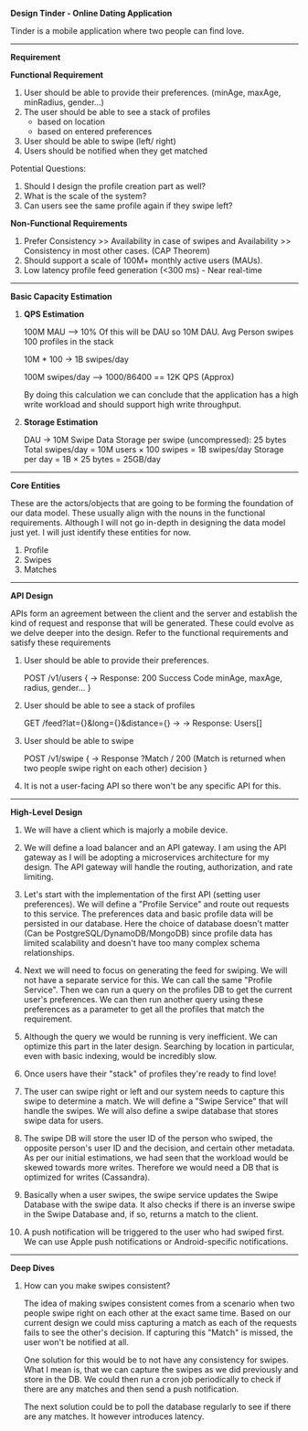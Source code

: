 **Design Tinder - Online Dating Application**

Tinder is a mobile application where two people can find love.

---------------------------------------------------------------------------------------------------------------------------------------------------------

**Requirement**

**Functional Requirement**

1. User should be able to provide their preferences. (minAge, maxAge, minRadius, gender...)
2. The user should be able to see a stack of profiles
   - based on location
   - based on entered preferences
3. User should be able to swipe (left/ right)
4. Users should be notified when they get matched

Potential Questions:
1. Should I design the profile creation part as well?
2. What is the scale of the system?
3. Can users see the same profile again if they swipe left?

**Non-Functional Requirements**

1. Prefer Consistency >> Availability in case of swipes and Availability >> Consistency in most other cases. (CAP Theorem)
2. Should support a scale of 100M+ monthly active users (MAUs).
3. Low latency profile feed generation (<300 ms) - Near real-time

---------------------------------------------------------------------------------------------------------------------------------------------------------

**Basic Capacity Estimation**

1. **QPS Estimation**

   100M MAU --> 10% Of this will be DAU so 10M DAU.
   Avg Person swipes 100 profiles in the stack

   10M * 100 -> 1B swipes/day

   100M swipes/day --> 1000/86400 == 12K QPS (Approx)

   By doing this calculation we can conclude that the application has a high write workload and should support high write throughput.

2. **Storage Estimation**

   DAU -> 10M 
   Swipe Data Storage per swipe (uncompressed): 25 bytes
   Total swipes/day = 10M users × 100 swipes = 1B swipes/day
   Storage per day = 1B × 25 bytes = 25GB/day

---------------------------------------------------------------------------------------------------------------------------------------------------------

**Core Entities**

These are the actors/objects that are going to be forming the foundation of our data model. These usually align with the nouns in the functional requirements. Although I will not go in-depth in designing the data model just yet. I will just identify these entities for now.

1. Profile
2. Swipes
3. Matches

---------------------------------------------------------------------------------------------------------------------------------------------------------

**API Design**

APIs form an agreement between the client and the server and establish the kind of request and response that will be generated. These could evolve as we delve deeper into the design. Refer to the functional requirements and satisfy these requirements 

1) User should be able to provide their preferences.

   POST /v1/users {   -> Response: 200 Success Code
     minAge,
     maxAge,
     radius,
     gender...
   }

2) User should be able to see a stack of profiles

   GET /feed?lat={}&long={}&distance={} -> -> Response: Users[]

3) User should be able to swipe

   POST /v1/swipe {   -> Response ?Match / 200   (Match is returned when two people swipe right on each other)
     decision
   }

4) It is not a user-facing API so there won't be any specific API for this.
   
---------------------------------------------------------------------------------------------------------------------------------------------------------

**High-Level Design**

1) We will have a client which is majorly a mobile device.
   
2) We will define a load balancer and an API gateway. I am using the API gateway as I will be adopting a microservices architecture for my design. The API gateway will handle the          routing, authorization, and rate limiting.

3) Let's start with the implementation of the first API (setting user preferences). We will define a "Profile Service" and route out requests to this service. The preferences data and    basic profile data will be persisted in our database. Here the choice of database doesn't matter (Can be PostgreSQL/DynamoDB/MongoDB) since profile data has limited scalability 
   and doesn't have too many complex schema relationships.

4) Next we will need to focus on generating the feed for swiping. We will not have a separate service for this. We can call the same "Profile Service". Then we can run a query on the     profiles DB to get the current user's preferences. We can then run another query using these preferences as a parameter to get all the profiles that match the requirement.

5) Although the query we would be running is very inefficient. We can optimize this part in the later design. Searching by location in particular, even with basic indexing, would be 
   incredibly slow. 

6) Once users have their "stack" of profiles they're ready to find love!

7) The user can swipe right or left and our system needs to capture this swipe to determine a match. We will define a "Swipe Service" that will handle the swipes. We will also define     a swipe database that stores swipe data for users.

8) The swipe DB will store the user ID of the person who swiped, the opposite person's user ID and the decision, and certain other metadata. As per our initial estimations, we had        seen that the workload would be skewed towards more writes. Therefore we would need a DB that is optimized for writes (Cassandra).

10) Basically when a user swipes, the swipe service updates the Swipe Database with the swipe data. It also checks if there is an inverse swipe in the Swipe Database and, if so,           returns a match to the client.

11) A push notification will be triggered to the user who had swiped first. We can use Apple push notifications or Android-specific notifications.

---------------------------------------------------------------------------------------------------------------------------------------------------------

**Deep Dives**

1) How can you make swipes consistent?

   The idea of making swipes consistent comes from a scenario when two people swipe right on each other at the exact same time. Based on our current design we could miss capturing a      match as each of the requests fails to see the other's decision. If capturing this "Match" is missed, the user won't be notified at all.

   One solution for this would be to not have any consistency for swipes. What I mean is, that we can capture the swipes as we did previously and store in the DB. We could then run a     cron job periodically to check if there are any matches and then send a push notification.

   The next solution could be to poll the database regularly to see if there are any matches. It however introduces latency.

   
   
